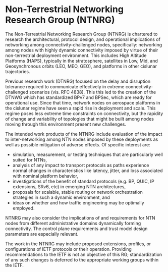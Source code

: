 # Non-Terrestrial Networking Research Group (NTNRG)

The Non-Terrestrial Networking Research Group (NTNRG) is chartered to
research the architectural, protocol design, and operational implications
of networking among connectivity-challenged nodes, specifically: networking
among nodes with highly dynamic connectivity imposed by virtue of their
non-terrestrial deployment environment. This includes High Altitude Platforms
(HAPS), typically in the stratosphere, satellites in Low, Mid, and
Geosynchronous orbits (LEO, MEO, GEO), and platforms in other cislunar
trajectories.

Previous research work (DTNRG) focused on the delay and disruption tolerance
required to communicate effectively in extreme connectivity-challenged
scenarios (vis. RFC 4838). This this led to the creation of the DTNWG which
has standardized BPv7 and BPSec, which are ready for operational use.
Since that time, network nodes on aerospace platforms in the cislunar regime
have seen a rapid rise in deployment and scale. This regime poses less extreme
time constraints on connectivity, but the rapidity of change and variability
of topologies that might be built among nodes moving through this environment
present new challenges.

The intended work products of the NTNRG include evaluation of the impact to
inter-networking among NTN nodes imposed by these deployments as well as
possible mitigation of adverse effects. Of specific
interest are:

  * simulation, measurement, or testing techniques that are particularly
    well suited for NTNs,
  * analysis of any impact to transport protocols as paths experience normal
    changes in characteristics like latency, jitter, and loss associated with
    nominal platform behavior,
  * investigations of the benefit of standard protocols (e.g. BP, QUIC, IP
    extensions, SRv6, etc) in emerging NTN architectures,
  * proposals for scalable, stable routing or network orchestration
    strategies in such a dynamic environment, and
  * ideas on whether and how traffic engineering may be optimally
    employed.

NTNRG may also consider the implications of and requirements for NTN nodes
from different administrative domains dynamically forming connectivity.
The control plane requirements and trust model design parameters are
especially relevant.

The work in the NTNRG may include proposed extensions, profiles, or
configurations of IETF protocols or their operation. Providing
recommendations to the IETF is not an objective of this RG; standardization
of any such changes is deferred to the appropriate working groups within
the IETF.
